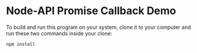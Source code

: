 # Node-API Promise Callback Demo

To build and run this program on your system, clone it to your computer and run these two commands inside your clone:

```
npm install
```
